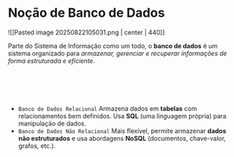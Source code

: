 # Noção de Banco de Dados

![[Pasted image 20250822105031.png | center | 440]]

Parte do Sistema de Informação como um todo, o **banco de dados** é um sistema organizado para *armazenar, gerenciar e recuperar informações de forma estruturada e eficiente*.

<center><h1 style="color:white;">Tipos Comuns</h1></center>

- ``Banco de Dados Relacional``
	Armazena dados em **tabelas** com relacionamentos bem definidos. Usa **SQL** (uma linguagem própria) para manipulação de dados.
‎
- ``Banco de Dados Não Relacional``
	Mais flexível, permite armazenar **dados não estruturados** e usa abordagens **NoSQL** (documentos, chave-valor, grafos, etc.).